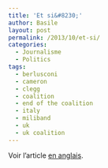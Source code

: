 ```yaml
---
title: 'Et si&#8230;'
author: Basile
layout: post
permalink: /2013/10/et-si/
categories:
  - Journalisme
  - Politics
tags:
  - berlusconi
  - cameron
  - clegg
  - coalition
  - end of the coalition
  - italy
  - miliband
  - uk
  - uk coalition
---
```

Voir l&#8217;article [en anglais][1].

<div class="wp_plus_one_button" style="margin: 0 8px 8px 0; float:left; ">
  <g:plusone count="false" href="http://blog.basilesimon.fr/2013/10/et-si/" callback="wp_plus_one_handler"></g:plusone>
</div>

 [1]: http://blog.basilesimon.fr/en/2013/10/et-si/